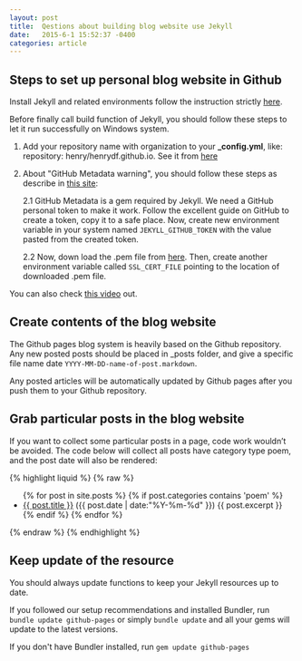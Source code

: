 ```yaml
---
layout: post
title:  Qestions about building blog website use Jekyll
date:   2015-6-1 15:52:37 -0400
categories: article
---
```

<!--more-->

## Steps to set up personal blog website in Github

Install Jekyll and related environments follow the instruction strictly [here](https://help.github.com/articles/setting-up-your-github-pages-site-locally-with-jekyll/).

Before finally call build function of Jekyll, you should follow these steps to let it run successfully on Windows system.


1. Add your repository name with organization to your **_config.yml**, like: repository: henry/henrydf.github.io. See it from [here](https://github.com/jekyll/jekyll/issues/4705)

2. About "GitHub Metadata warning", you should follow these steps as describe in [this site](https://www.hieule.info/programming/fix-errors-github-metadata-ssl-certificate-running-jekyll-serve/):

	2.1 GitHub Metadata is a gem required by Jekyll. We need a GitHub personal token to make it work. Follow the excellent guide on GitHub to create a token, copy it to a safe place.
Now, create new environment variable in your system named `JEKYLL_GITHUB_TOKEN` with the value pasted from the created token. 

	2.2 Now, down load the .pem file from [here](https://curl.haxx.se/ca/cacert.pem). Then, create another environment variable called `SSL_CERT_FILE` pointing to the location of downloaded .pem file.

You can also check [this video](https://www.youtube.com/watch?v=1bQqkyvH5ps) out.

## Create contents of the blog website

The Github pages blog system is heavily based on the Github repository. Any new posted posts should be placed in _posts folder, and give a specific file name date `YYYY-MM-DD-name-of-post.markdown`.

Any posted articles will be automatically updated by Github pages after you push them to your Github repository.

## Grab particular posts in the blog website

If you want to collect some particular posts in a page, code work wouldn’t be avoided.
The code below will collect all posts have category type poem, and the post date will also be rendered:

{% highlight liquid %}
{% raw %}
<ul>
	{% for post in site.posts %} 
		{% if post.categories contains 'poem' %}
		<li>
			<a href="{{ post.url }}">{{ post.title }}</a>
			<span>({{ post.date | date:"%Y-%m-%d" }})</span>
			{{ post.excerpt }}
		</li>
		{% endif %} 
	{% endfor %}
</ul>
{% endraw %}
{% endhighlight %}

## Keep update of the resource
You should always update functions to keep your Jekyll resources up to date.

If you followed our setup recommendations and installed Bundler, run `bundle update github-pages` or simply `bundle update` and all your gems will update to the latest versions.

If you don't have Bundler installed, run `gem update github-pages`

